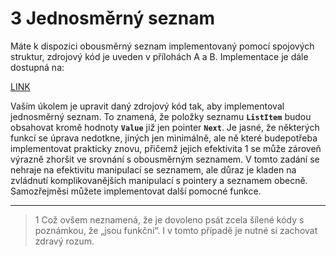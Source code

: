 # 3 Jednosměrný seznam

Máte k dispozici obousměrný seznam implementovaný pomocí spojových struktur, zdrojový kód je uveden v přílohách A a B. Implementace je dále dostupná na:

  [LINK](http://www.cs.vsb.cz/dvorsky/Download/ALGII/ProjectI/List.zip)

Vaším úkolem je upravit daný zdrojový kód tak, aby implementoval jednosměrný seznam. To znamená, že položky seznamu **`ListItem`** budou obsahovat kromě hodnoty **`Value`** již jen pointer **`Next`**. Je jasné, že některých funkcí se úprava nedotkne, jiných jen minimálně, ale ně které budepotřeba  implementovat  prakticky  znovu,  přičemž  jejich  efektivita 1 se  může  zároveň výrazně zhoršit ve srovnání s obousměrným seznamem. V tomto zadání se nehraje na efektivitu manipulací se seznamem, ale důraz je kladen na zvládnutí komplikovanějších manipulací s pointery a seznamem obecně. Samozřejměsi můžete implementovat další pomocné funkce.

---
>1 Což ovšem neznamená, že je dovoleno psát zcela šílené kódy s poznámkou, že „jsou funkční“. I v tomto případě je nutné si zachovat zdravý rozum.
